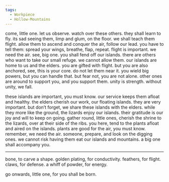 ```yaml
---
tags:
  - Workpiece
  - Hollow-Mountains
---
```

come, little one. let us observe.  watch over these others. they shall learn to fly. its sad seeing them, limp and glum, on the floor.
we shall teach them flight. allow them to ascend and conquer the air, follow our lead. you have to tell them: spread your wings, breathe, flap, repeat. flight is important. we need the air. 
see, big one. you shall fend off our islands. there are others who want to take our small refuge. we cannot allow them. our islands are home to us and the elders. 
you are gifted with flight. but you are also anchored, see, this is your core. do not let them near it. you wield big powers, but you can handle that. 
but fear not, you are not alone. other ones are around to support you, and you support them. unity is strength. without unity, we fall.

these islands are important, you must know. our service keeps them afloat and healthy. the elders cherish our work, our floating islands. they are very important. but don’t forget, we share these islands with the elders. while they more like the ground, the lizards enjoy our islands. their gratitude is our joy and will to keep on going.
gather round, little ones, cherish the shrine to the lizards, over at their side of the ribs. you here, tend to the plants afloat and aired on the islands. plants are good for the air, you must know. remember, we need the air. someone, prepare, and look on the digging ones. we cannot risk having them eat our islands and mountains. a big one shall accompany you. 

*** 

bone, to carve a shape.
golden plating, for conductivity. 
feathers, for flight. 
claws, for defense. 
a whiff of powder, for energy. 

go onwards, little one, for you shall be born.

